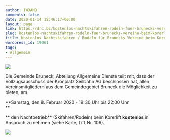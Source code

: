 ```yaml
---
author: IW3AMQ
comments: false
date: 2020-01-14 18:46:17+00:00
layout: page
link: https://drc.bz/kostenlos-nachtskifahren-rodeln-fuer-brunecks-vereine-beim-korerlift/
slug: kostenlos-nachtskifahren-rodeln-fuer-brunecks-vereine-beim-korerlift
title: Kostenlos Nachtskifahren / Rodeln für Brunecks Vereine beim Korerlift
wordpress_id: 19061
tags:
- Allgemein
---
```





![](https://drc.bz/wp-content/uploads/2020/01/logo_ferienregion.png)







Die Gemeinde Bruneck, Abteilung Allgemeine Dienste teilt mit, dass der Vollzugsausschuss der Kronplatz Seilbahn AG beschlossen hat, allen Vereinsmitgliedern aus dem Gemeindegebiet Bruneck die Möglichkeit zu bieten, am




**Samstag, den 8. Februar 2020 - 19:30 Uhr bis 22:00 Uhr  
**




** den Nachtbetrieb** (Skifahren/Rodeln) beim Korerlift **kostenlos** in Anspruch zu nehmen (siehe Karte, Lift Nr. 106).





![](https://drc.bz/wp-content/uploads/2020/01/korerlift_.jpg)

